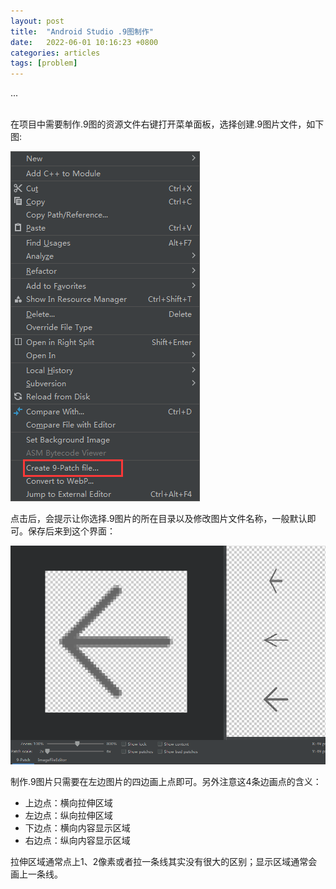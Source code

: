 ```yaml
---
layout: post
title:  "Android Studio .9图制作"
date:   2022-06-01 10:16:23 +0800
categories: articles
tags: [problem]
---
```

...

<br>
在项目中需要制作.9图的资源文件右键打开菜单面板，选择创建.9图片文件，如下图:

![.9图](/imgs/img01.png)

点击后，会提示让你选择.9图片的所在目录以及修改图片文件名称，一般默认即可。保存后来到这个界面：

![图片](/imgs/img02.png)

制作.9图片只需要在左边图片的四边画上点即可。另外注意这4条边画点的含义：
* 上边点：横向拉伸区域
* 左边点：纵向拉伸区域
* 下边点：横向内容显示区域
* 右边点：纵向内容显示区域

拉伸区域通常点上1、2像素或者拉一条线其实没有很大的区别；显示区域通常会画上一条线。